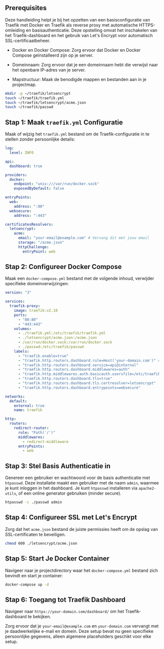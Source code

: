 ## Prerequisites

Deze handleiding helpt je bij het opzetten van een basisconfiguratie van Traefik met Docker en Traefik als reverse proxy met automatische HTTPS-omleiding en basisauthenticatie. Deze opstelling omvat het inschakelen van het Traefik-dashboard en het gebruik van Let's Encrypt voor automatisch SSL-certificaatbeheer.

- Docker en Docker Compose: Zorg ervoor dat Docker en Docker Compose geïnstalleerd zijn op je server.

- Domeinnaam: Zorg ervoor dat je een domeinnaam hebt die verwijst naar het openbare IP-adres van je server.

- Mapstructuur: Maak de benodigde mappen en bestanden aan in je projectmap.

```bash
mkdir -p ~/traefik/letsencrypt
touch ~/traefik/traefik.yml
touch ~/traefik/letsencrypt/acme.json
touch ~/traefik/passwd
```

## Stap 1: Maak `traefik.yml` Configuratie

Maak of wijzig het `traefik.yml` bestand om de Traefik-configuratie in te stellen zonder persoonlijke details:

```yaml
log:
  level: INFO

api:
  dashboard: true

providers:
  docker:
    endpoint: "unix:///var/run/docker.sock"
    exposedByDefault: false

entryPoints:
  web:
    address: ":80"
  websecure:
    address: ":443"

certificatesResolvers:
  letsencrypt:
    acme:
      email: "your-email@example.com" # Vervang dit met jouw email
      storage: "/acme.json"
      httpChallenge:
        entryPoint: web
```

## Stap 2: Configureer Docker Compose

Maak een `docker-compose.yml` bestand met de volgende inhoud, verwijder specifieke domeinverwijzingen:

```yaml
version: "3"

services:
  traefik-proxy:
    image: traefik:v2.10
    ports:
      - "80:80"
      - "443:443"
    volumes:
      - ./traefik.yml:/etc/traefik/traefik.yml
      - ./letsencrypt/acme.json:/acme.json
      - /var/run/docker.sock:/var/run/docker.sock
      - ./passwd:/etc/traefik/passwd
    labels:
      - "traefik.enable=true"
      - "traefik.http.routers.dashboard.rule=Host('your-domain.com')" # Vervang dit met jouw domein
      - "traefik.http.routers.dashboard.service=api@internal"
      - "traefik.http.routers.dashboard.middlewares=auth"
      - "traefik.http.middlewares.auth.basicauth.usersfile=/etc/traefik/passwd"
      - "traefik.http.routers.dashboard.tls=true"
      - "traefik.http.routers.dashboard.tls.certresolver=letsencrypt"
      - "traefik.http.routers.dashboard.entrypoints=websecure"

networks:
  default:
    external: true
    name: traefik

http:
  routers:
    redirect-router:
      rule: "Path('/')"
      middlewares:
        - redirect-middleware
      entryPoints:
        - web
```

## Stap 3: Stel Basis Authenticatie in

Genereer een gebruiker en wachtwoord voor de basis authenticatie met `htpasswd`. Deze installatie maakt een gebruiker met de naam `admin`, waarmee je kunt inloggen in het dashboard. Je kunt `htpasswd` installeren via `apache2-utils`, of een online generator gebruiken (minder secure).

```bash
htpasswd -c ./passwd admin
```

## Stap 4: Configureer SSL met Let's Encrypt

Zorg dat het `acme.json` bestand de juiste permissies heeft om de opslag van SSL-certificaten te beveiligen.

```bash
chmod 600 ./letsencrypt/acme.json
```

## Stap 5: Start Je Docker Container

Navigeer naar je projectdirectory waar het `docker-compose.yml` bestand zich bevindt en start je container:

```bash
docker-compose up -d
```

## Stap 6: Toegang tot Traefik Dashboard

Navigeer naar `https://your-domain.com/dashboard/` om het Traefik-dashboard te bekijken.

Zorg ervoor dat je `your-email@example.com` en `your-domain.com` vervangt met je daadwerkelijke e-mail en domein. Deze setup bevat nu geen specifieke persoonlijke gegevens, alleen algemene placeholders geschikt voor elke setup.
